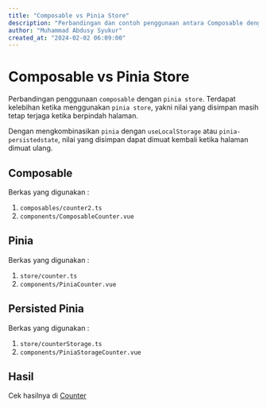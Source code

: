 ```yaml
---
title: "Composable vs Pinia Store"
description: "Perbandingan dan contoh penggunaan antara Composable dengan Pinia store"
author: "Muhammad Abdusy Syukur"
created_at: "2024-02-02 06:09:00"
---
```


# Composable vs Pinia Store

Perbandingan penggunaan `composable` dengan `pinia store`. Terdapat kelebihan ketika menggunakan `pinia store`, yakni nilai yang disimpan masih tetap terjaga ketika berpindah halaman.

Dengan mengkombinasikan `pinia` dengan `useLocalStorage` atau `pinia-persistedstate`, nilai yang disimpan dapat dimuat kembali ketika halaman dimuat ulang.

## Composable

Berkas yang digunakan :

1. `composables/counter2.ts`
2. `components/ComposableCounter.vue`

## Pinia

Berkas yang digunakan :

1. `store/counter.ts`
2. `components/PiniaCounter.vue`

## Persisted Pinia

Berkas yang digunakan :

1. `store/counterStorage.ts`
2. `components/PiniaStorageCounter.vue`

## Hasil

Cek hasilnya di [Counter](/counter)
